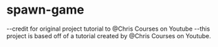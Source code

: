 # spawn-game
--credit for original project tutorial to @Chris Courses on Youtube
--this project is based off of a tutorial created by @Chris Courses on Youtube.
